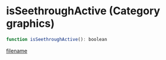 # isSeethroughActive (Category graphics)

```js
function isSeethroughActive(): boolean
```

[filename](isSeethroughActive_m.md ':include')